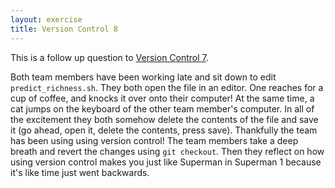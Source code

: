 ```yaml
---
layout: exercise
title: Version Control 8
---
```


This is a follow up question to
[Version Control 7](/exercises/Version-control-7).

Both team members have been working late and sit down to edit `predict_richness.sh`. 
They both open the file in an editor. One reaches for a cup of coffee, and knocks
it over onto their computer! At the same time, a cat jumps on the keyboard of the other
team member's computer. In all of the excitement they both somehow delete the contents of 
the file and save it (go ahead, open it, delete the contents, press save). Thankfully the
team has been using using version control! The team members take a deep breath and revert
the changes using `git checkout`. Then they reflect on how using version control makes you 
just like Superman in Superman 1 because it's like time just went backwards.
